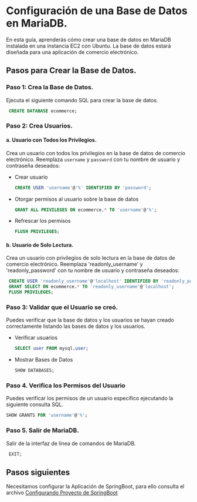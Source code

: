 # Configuración de una Base de Datos en MariaDB.

En esta guía, aprenderás cómo crear una base de datos en MariaDB instalada en una instancia EC2 con Ubuntu. La base de datos estará diseñada para una aplicación de comercio electrónico.

## Pasos para Crear la Base de Datos.

### Paso 1: Crea la Base de Datos.

Ejecuta el siguiente comando SQL para crear la base de datos.

   ```sql
    CREATE DATABASE ecommerce;
   ```

### Paso 2: Crea Usuarios.

#### a. Usuario con Todos los Privilegios.
Crea un usuario con todos los privilegios en la base de datos de comercio electrónico. Reemplaza `username` y `password`  con tu nombre de usuario y contraseña deseados:

- Crear usuario

   ```sql
   CREATE USER 'username'@'%' IDENTIFIED BY 'password';
   ```

- Otorgar permisos al usuario sobre la base de datos

   ```sql
   GRANT ALL PRIVILEGES ON ecommerce.* TO 'username'@'%';
   ```

- Refrescar los permisos

   ```sql
   FLUSH PRIVILEGES;
   ```

#### b. Usuario de Solo Lectura.
Crea un usuario con privilegios de solo lectura en la base de datos de comercio electrónico. Reemplaza 'readonly_username' y 'readonly_password' con tu nombre de usuario y contraseña deseados:

   ```sql
    CREATE USER 'readonly_username'@'localhost' IDENTIFIED BY 'readonly_password';
    GRANT SELECT ON ecommerce.* TO 'readonly_username'@'localhost';
    FLUSH PRIVILEGES;
   ```

### Paso 3: Validar que el Usuario se creó.

Puedes verificar que la base de datos y los usuarios se hayan creado correctamente listando las bases de datos y los usuarios.

- Verificar usuarios

   ```sql
   SELECT user FROM mysql.user;
   ```

- Mostrar Bases de Datos

   ```sql
   SHOW DATABASES;
   ```

### Paso 4. Verifica los Permisos del Usuario

Puedes verificar los permisos de un usuario específico ejecutando la siguiente consulta SQL.

   ```sql
   SHOW GRANTS FOR 'username'@'%';
   ```

### Paso 5. Salir de MariaDB.
Salir de la interfaz de línea de comandos de MariaDB.

   ```sql
    EXIT;
   ```

## Pasos siguientes

Necesitamos configurar la Aplicación de SpringBoot, para ello consulta el archivo [Configurando Proyecto de SpringBoot](SpringBoot_App_installation_guide.md)